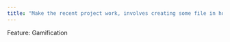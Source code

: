 ```yaml
---
title: "Make the recent project work, involves creating some file in home directory"
---
```

Feature: Gamification
